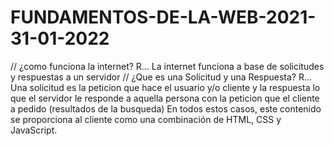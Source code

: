 # FUNDAMENTOS-DE-LA-WEB-2021- 31-01-2022
//
¿como funciona la internet?
R... La internet funciona a base de solicitudes y respuestas a un servidor
//
¿Que es una Solicitud y una Respuesta?
R... Una solicitud es la peticion que hace el usuario y/o cliente y la respuesta lo que el servidor le responde a aquella persona con la peticion que el cliente a pedido (resultados de la busqueda) En todos estos casos, este contenido se proporciona al cliente como una combinación de HTML, CSS y JavaScript.